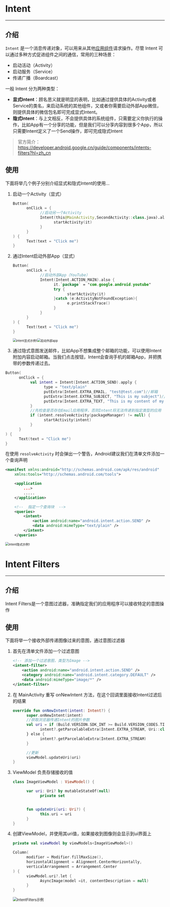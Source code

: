 # Intent

------

## 介绍

`Intent` 是一个消息传递对象，可以用来从其他[应用组件](https://developer.android.google.cn/guide/components/fundamentals?hl=zh-cn#Components)请求操作。尽管 Intent 可以通过多种方式促进组件之间的通信，常用的三种场景：

* 启动活动（Activity）
* 启动服务（Service）
* 传递广播（Boardcast）

一般 Intent 分为两种类型：

* **显式Intent**：顾名思义就是明显的表明，比如通过提供具体的Activity或者Service的类名，来启动系统的其他组件，又或者你需要启动外部App微信，则提供具体的微信包名即可完成显式Intent。
* **隐式Intent**：与上文相反，不会提供具体的系统组件，只需要定义你执行的操作，比如App有一个分享的功能，但是我们可以分享内容到很多个App，所以只需要Intent定义了一个Send操作，即可完成隐式Intent

> 官方简介：https://developer.android.google.cn/guide/components/intents-filters?hl=zh_cn



## 使用

下面将举几个例子分别介绍显式和隐式Intent的使用...

1. 启动一个Activity（显式）

   ```kotlin
   Button(
         onClick = {
               //启动另一个Activity
               Intent(this@MainActivity,SecondActivity::class.java).also {
                     startActivity(it)
               }
         }
   ) {
         Text(text = "Click me")
   }
   ```

2. 通过Intent启动外部App（显式）

   ```kotlin
   Button(
         onClick = {
               //启动外部App（YouTube）
               Intent(Intent.ACTION_MAIN).also {
                     it.`package` = "com.google.android.youtube"
                     try {
                           startActivity(it)
                     }catch (e:ActivityNotFoundException){
                           e.printStackTrace()
                     }
               }
         }
   ) {
         Text(text = "Click me")
   }
   ```

   <img src="Intent&IntentFilters/Intent显式示例1.gif" alt="Intent显式示例1" style="zoom: 67%;" /><img src="Intent&IntentFilters/启动外部app.gif" alt="启动外部app" style="zoom: 67%;" />

3. 通过隐式意图发送邮件，比如App不想集成整个邮箱的功能，可以使用Intent附加内容启动邮箱。当我们点击按钮，Intent会查询手机的邮箱App，并把携带的参数传递过去。

```kotlin
Button(
      onClick = {
           val intent = Intent(Intent.ACTION_SEND).apply {
                 type = "text/plain"
                 putExtra(Intent.EXTRA_EMAIL, "test@test.com")//邮箱
                 putExtra(Intent.EXTRA_SUBJECT, "This is my subject")//主题
                 putExtra(Intent.EXTRA_TEXT, "This is my content of my email")//文本
           }
           //先检查是否存在Email应用程序，否则Intent将无法传递到指定类型的应用
           if (intent.resolveActivity(packageManager) != null) {
                 startActivity(intent)
           }
      }
) {
      Text(text = "Click me")
}
```

在使用 `resolveActivity` 时会弹出一个警告，Android建议我们在清单文件添加一个查询声明

```xml
<manifest xmlns:android="http://schemas.android.com/apk/res/android"
    xmlns:tools="http://schemas.android.com/tools">

    <application
        ...>
       	.....
    </application>

    <!--  指定一个查询块  -->
    <queries>
        <intent>
            <action android:name="android.intent.action.SEND" />
            <data android:mimeType="text/plain" />
        </intent>
    </queries>
```

<img src="Intent&IntentFilters/Intent隐式示例1.gif" alt="Intent隐式示例1" style="zoom:67%;" />







# Intent Filters

------

## 介绍

Intent Filters是一个意图过滤器，准确指定我们的应用程序可以接收特定的意图操作



## 使用

下面将举一个接收外部传递图像过来的意图，通过意图过滤器

1. 首先在清单文件添加一个过滤意图

   ````xml
   <!-- 添加一个过滤意图，类型为Image -->
   <intent-filter>
       <action android:name="android.intent.action.SEND" />
       <category android:name="android.intent.category.DEFAULT" />
       <data android:mimeType="image/*" />
   </intent-filter>
   ````

2. 在 MainActivity 重写 onNewIntent 方法，在这个回调里面接收Intent过滤后的结果

   ```kotlin
   override fun onNewIntent(intent: Intent?) {
         super.onNewIntent(intent)
         //获取浏览器传递Intent的图片参数
         val uri = if (Build.VERSION.SDK_INT >= Build.VERSION_CODES.TIRAMISU) {
               intent?.getParcelableExtra(Intent.EXTRA_STREAM, Uri::class.java)
         } else {
               intent?.getParcelableExtra(Intent.EXTRA_STREAM)
         }
   
         //更新
         viewModel.updateUri(uri)
   }
   ```

3. ViewModel 负责存储接收的值

   ```kotlin
   class ImageViewModel : ViewModel() {
   
         var uri: Uri? by mutableStateOf(null)
               private set
   
   
         fun updateUri(uri: Uri?) {
               this.uri = uri
         }
   }
   ```

4. 创建ViewModel，并使用其uri值，如果接收到图像则会显示到ui界面上

   ```kotlin
   private val viewModel by viewModels<ImageViewModel>()
   
   Column(
         modifier = Modifier.fillMaxSize(),
         horizontalAlignment = Alignment.CenterHorizontally,
         verticalArrangement = Arrangement.Center
   ) {
         viewModel.uri?.let {
               AsyncImage(model =it, contentDescription = null)
         }
   }
   ```

   <img src="Intent&IntentFilters/IntentFilters示例.gif" alt="IntentFilters示例" style="zoom:80%;" />
